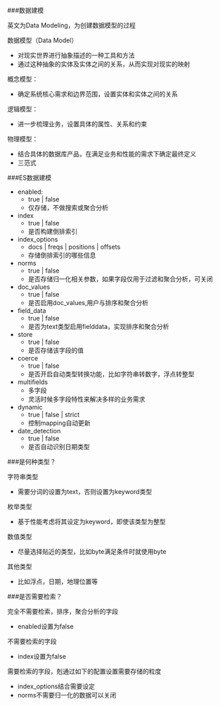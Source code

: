 ###数据建模

英文为Data Modeling，为创建数据模型的过程

数据模型（Data Model）

* 对现实世界进行抽象描述的一种工具和方法
* 通过这种抽象的实体及实体之间的关系，从而实现对现实的映射

概念模型：

* 确定系统核心需求和边界范围，设置实体和实体之间的关系

逻辑模型：

* 进一步梳理业务，设置具体的属性、关系和约束

物理模型：

* 结合具体的数据库产品，在满足业务和性能的需求下确定最终定义
* 三范式

###ES数据建模

* enabled:
  * true | false
  * 仅存储，不做搜索或聚合分析
* index
  * true | false
  * 是否构建倒排索引
* index_options
  * docs | freqs | positions | offsets
  * 存储倒排索引的哪些信息
* norms
  * true | false
  * 是否存储归一化相关参数，如果字段仅用于过滤和聚合分析，可关闭
* doc_values
  * true | false
  * 是否启用doc_values,用户与排序和聚合分析
* field_data
  * true | false
  * 是否为text类型启用fielddata，实现排序和聚合分析
* store
  * true | false
  * 是否存储该字段的值
* coerce
  * true | false
  * 是否开启自动类型转换功能，比如字符串转数字，浮点转整型
* multifields
  * 多字段
  * 灵活时候多字段特性来解决多样的业务需求
* dynamic
  * true | false | strict
  * 控制mapping自动更新
* date_detection
  * true | false
  * 是否自动识别日期类型

###是何种类型？

字符串类型

* 需要分词的设置为text，否则设置为keyword类型

枚举类型

* 基于性能考虑将其设定为keyword，即使该类型为整型

数值类型

* 尽量选择贴近的类型，比如byte满足条件时就使用byte

其他类型

* 比如浮点，日期，地理位置等

###是否需要检索？

完全不需要检索，排序，聚合分析的字段

* enabled设置为false

不需要检索的字段

* index设置为false

需要检索的字段，剋通过如下的配置设置需要存储的粒度

* index_options结合需要设定
* norms不需要归一化的数据可以关闭